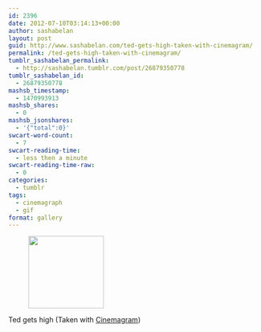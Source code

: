 ```yaml
---
id: 2396
date: 2012-07-10T03:14:13+00:00
author: sashabelan
layout: post
guid: http://www.sashabelan.com/ted-gets-high-taken-with-cinemagram/
permalink: /ted-gets-high-taken-with-cinemagram/
tumblr_sashabelan_permalink:
  - http://sashabelan.tumblr.com/post/26879350778
tumblr_sashabelan_id:
  - 26879350778
mashsb_timestamp:
  - 1470993913
mashsb_shares:
  - 0
mashsb_jsonshares:
  - '{"total":0}'
swcart-word-count:
  - 7
swcart-reading-time:
  - less then a minute
swcart-reading-time-raw:
  - 0
categories:
  - tumblr
tags:
  - cinemagraph
  - gif
format: gallery
---
```

<div id='gallery-201' class='gallery galleryid-2396 gallery-columns-3 gallery-size-thumbnail'>
  <figure class='gallery-item'> 
  
  <div class='gallery-icon landscape'>
    <a href='http://www.sashabelan.ru/ted-gets-high-taken-with-cinemagram/attachment/2397/'><img width="150" height="144" src="http://www.sashabelan.ru/wp-content/uploads/2012/07/tumblr_m6xczrBn9q1qarj97o1_250-150x144.gif" class="attachment-thumbnail size-thumbnail" alt="" /></a>
  </div></figure>
</div>

Ted gets high (Taken with [Cinemagram](http://cinemagr.am))